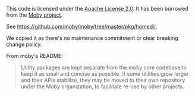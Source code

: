 This code is licensed under the [Apache License 2.0](http://www.apache.org/licenses/LICENSE-2.0.html). It has been borrowed from the [Moby project](https://mobyproject.org).

See https://github.com/moby/moby/tree/master/pkg/homedir.

We copied it as there's no maintenance commitment or clear breaking change policy.

From moby's README:
> Utility packages are kept separate from the moby core codebase to keep it as small and concise as possible. If some utilities grow larger and their APIs stabilize, they may be moved to their own repository under the Moby organization, to facilitate re-use by other projects.